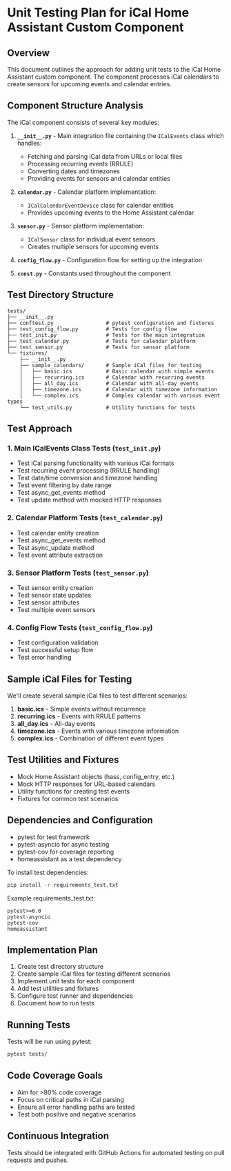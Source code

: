 # Unit Testing Plan for iCal Home Assistant Custom Component

## Overview
This document outlines the approach for adding unit tests to the iCal Home Assistant custom component. The component processes iCal calendars to create sensors for upcoming events and calendar entries.

## Component Structure Analysis
The iCal component consists of several key modules:

1. **`__init__.py`** - Main integration file containing the `ICalEvents` class which handles:
   - Fetching and parsing iCal data from URLs or local files
   - Processing recurring events (RRULE)
   - Converting dates and timezones
   - Providing events for sensors and calendar entities

2. **`calendar.py`** - Calendar platform implementation:
   - `ICalCalendarEventDevice` class for calendar entities
   - Provides upcoming events to the Home Assistant calendar

3. **`sensor.py`** - Sensor platform implementation:
   - `ICalSensor` class for individual event sensors
   - Creates multiple sensors for upcoming events

4. **`config_flow.py`** - Configuration flow for setting up the integration

5. **`const.py`** - Constants used throughout the component

## Test Directory Structure
```
tests/
├── __init__.py
├── conftest.py                 # pytest configuration and fixtures
├── test_config_flow.py         # Tests for config flow
├── test_init.py                # Tests for the main integration
├── test_calendar.py            # Tests for calendar platform
├── test_sensor.py              # Tests for sensor platform
└── fixtures/
    ├── __init__.py
    ├── sample_calendars/       # Sample iCal files for testing
    │   ├── basic.ics           # Basic calendar with simple events
    │   ├── recurring.ics       # Calendar with recurring events
    │   ├── all_day.ics         # Calendar with all-day events
    │   ├── timezone.ics        # Calendar with timezone information
    │   └── complex.ics         # Complex calendar with various event types
    └── test_utils.py           # Utility functions for tests
```

## Test Approach

### 1. Main ICalEvents Class Tests (`test_init.py`)
- Test iCal parsing functionality with various iCal formats
- Test recurring event processing (RRULE handling)
- Test date/time conversion and timezone handling
- Test event filtering by date range
- Test async_get_events method
- Test update method with mocked HTTP responses

### 2. Calendar Platform Tests (`test_calendar.py`)
- Test calendar entity creation
- Test async_get_events method
- Test async_update method
- Test event attribute extraction

### 3. Sensor Platform Tests (`test_sensor.py`)
- Test sensor entity creation
- Test sensor state updates
- Test sensor attributes
- Test multiple event sensors

### 4. Config Flow Tests (`test_config_flow.py`)
- Test configuration validation
- Test successful setup flow
- Test error handling

## Sample iCal Files for Testing
We'll create several sample iCal files to test different scenarios:

1. **basic.ics** - Simple events without recurrence
2. **recurring.ics** - Events with RRULE patterns
3. **all_day.ics** - All-day events
4. **timezone.ics** - Events with various timezone information
5. **complex.ics** - Combination of different event types

## Test Utilities and Fixtures
- Mock Home Assistant objects (hass, config_entry, etc.)
- Mock HTTP responses for URL-based calendars
- Utility functions for creating test events
- Fixtures for common test scenarios

## Dependencies and Configuration
- pytest for test framework
- pytest-asyncio for async testing
- pytest-cov for coverage reporting
- homeassistant as a test dependency

To install test dependencies:
```bash
pip install -r requirements_test.txt
```

Example requirements_test.txt:
```
pytest>=6.0
pytest-asyncio
pytest-cov
homeassistant
```

## Implementation Plan
1. Create test directory structure
2. Create sample iCal files for testing different scenarios
3. Implement unit tests for each component
4. Add test utilities and fixtures
5. Configure test runner and dependencies
6. Document how to run tests

## Running Tests
Tests will be run using pytest:
```bash
pytest tests/
```

## Code Coverage Goals
- Aim for >80% code coverage
- Focus on critical paths in iCal parsing
- Ensure all error handling paths are tested
- Test both positive and negative scenarios

## Continuous Integration
Tests should be integrated with GitHub Actions for automated testing on pull requests and pushes.
